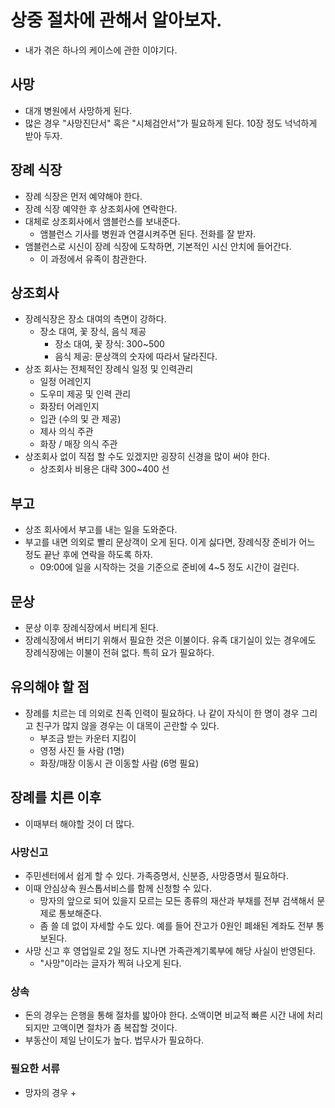 # 상중 절차에 관해서 알아보자. 

- 내가 겪은 하나의 케이스에 관한 이야기다. 

## 사망 

- 대개 병원에서 사망하게 된다. 
- 많은 경우 "사망진단서" 혹은 "시체검안서"가 필요하게 된다. 10장 정도 넉넉하게 받아 두자. 

## 장례 식장 

- 장례 식장은 먼저 예약해야 한다. 
- 장례 식장 예약한 후 상조회사에 연락한다. 
- 대체로 상조회사에서 앰블런스를 보내준다.
    + 앰블런스 기사를 병원과 연결시켜주면 된다. 전화를 잘 받자. 
- 앰블런스로 시신이 장례 식장에 도착하면, 기본적인 시신 안치에 들어간다. 
    + 이 과정에서 유족이 참관한다. 

## 상조회사 

- 장례식장은 장소 대여의 측면이 강하다. 
    + 장소 대여, 꽃 장식, 음식 제공 
        + 장소 대여, 꽃 장식: 300~500
        + 음식 제공: 문상객의 숫자에 따라서 달라진다.  
- 상조 회사는 전체적인 장례식 일정 및 인력관리 
    + 일정 어레인지 
    + 도우미 제공 및 인력 관리 
    + 화장터 어레인지 
    + 입관 (수의 및 관 제공)
    + 제사 의식 주관 
    + 화장 / 매장 의식 주관
- 상조회사 없이 직접 할 수도 있겠지만 굉장히 신경을 많이 써야 한다. 
    + 상조회사 비용은 대략 300~400 선 

## 부고 

- 상조 회사에서 부고를 내는 일을 도와준다. 
- 부고를 내면 의외로 빨리 문상객이 오게 된다. 이게 싫다면, 장례식장 준비가 어느 정도 끝난 후에 연락을 하도록 하자. 
    + 09:00에 일을 시작하는 것을 기준으로 준비에 4~5 정도 시간이 걸린다.  

## 문상 

- 문상 이후 장례식장에서 버티게 된다. 
- 장례식장에서 버티기 위해서 필요한 것은 이불이다. 유족 대기실이 있는 경우에도 장례식장에는 이불이 전혀 없다. 특히 요가 필요하다. 

## 유의해야 할 점 

- 장례를 치르는 데 의외로 친족 인력이 필요하다. 나 같이 자식이 한 명이 경우 그리고 친구가 많지 않을 경우는 이 대목이 곤란할 수 있다. 
    + 부조금 받는 카운터 지킴이 
    + 영정 사진 들 사람 (1명)
    + 화장/매장 이동시 관 이동할 사람 (6명 필요)

## 장례를 치른 이후 

- 이때부터 해야할 것이 더 많다. 

### 사망신고 

- 주민센터에서 쉽게 할 수 있다. 가족증명서, 신분증, 사망증명서 필요하다. 
- 이때 안심상속 원스톱서비스를 함께 신청할 수 있다. 
    + 망자의 앞으로 되어 있을지 모르는 모든 종류의 재산과 부채를 전부 검색해서 문제로 통보해준다. 
    + 좀 쓸 데 없이 자세할 수도 있다. 예를 들어 잔고가 0원인 폐쇄된 계좌도 전부 통보된다. 
- 사망 신고 후 영업일로 2일 정도 지나면 가족관계기록부에 해당 사실이 반영된다. 
    + "사망"이라는 글자가 찍혀 나오게 된다. 

### 상속

- 돈의 경우는 은행을 통해 절차를 밟아야 한다. 소액이면 비교적 빠른 시간 내에 처리되지만 고액이면 절차가 좀 복잡할 것이다. 
- 부동산이 제일 난이도가 높다. 법무사가 필요하다. 

### 필요한 서류 

- 망자의 경우 
    + 
